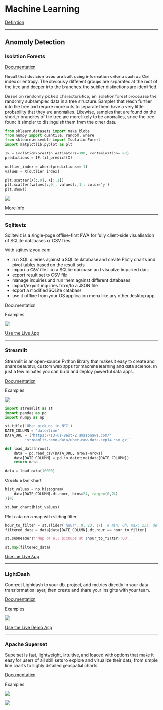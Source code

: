 # Machine Learning



[Definition](https://www.investopedia.com/terms/b/business-intelligence-bi.asp)

---
## Anomoly Detection

### Isolation Forests 
[Documentation](https://scikit-learn.org/stable/modules/generated/sklearn.ensemble.IsolationForest.html?highlight=isolation#sklearn.ensemble.IsolationForest)

Recall that decision trees are built using information criteria such as Gini index or entropy. The obviously different groups are separated at the root of the tree and deeper into the branches, the subtler distinctions are identified. 

Based on randomly picked characteristics, an isolation forest processes the randomly subsampled data in a tree structure. Samples that reach further into the tree and require more cuts to separate them have a very little probability that they are anomalies. Likewise, samples that are found on the shorter branches of the tree are more likely to be anomalies, since the tree found it simpler to distinguish them from the other data.

```python
from sklearn.datasets import make_blobs
from numpy import quantile, random, where
from sklearn.ensemble import IsolationForest
import matplotlib.pyplot as plt
```

```python
IF = IsolationForest(n_estimators=100, contamination=.03)
predictions = IF.fit_predict(X)

outlier_index = where(predictions==-1)
values = X[outlier_index]
 
plt.scatter(X[:,0], X[:,1])
plt.scatter(values[:,0], values[:,1], color='y')
plt.show()
```

![](https://machinelearningmastery.com/wp-content/uploads/2021/12/anomaly-2.png)

[More Info](https://machinelearningmastery.com/anomaly-detection-with-isolation-forest-and-kernel-density-estimation/)

---

### Sqliteviz 
Sqliteviz is a single-page offline-first PWA for fully client-side visualisation of SQLite databases or CSV files.

With sqliteviz you can:
- run SQL queries against a SQLite database and create Plotly charts and pivot tables based on the result sets
- import a CSV file into a SQLite database and visualize imported data
- export result set to CSV file
- manage inquiries and run them against different databases
- import/export inquiries from/to a JSON file
- export a modified SQLite database
- use it offline from your OS application menu like any other desktop app

[Documentation](https://github.com/rawgraphs/rawgraphs-app#readme)

Examples

![](https://github.com/lana-k/sqliteviz/blob/master/src/assets/images/Screenshot_editor.png?raw=true)

[Use the Live App](https://lana-k.github.io/sqliteviz/#/)

--- 

### Streamlit 
Streamlit is an open-source Python library that makes it easy to create and share beautiful, custom web apps for machine learning and data science. In just a few minutes you can build and deploy powerful data apps.

[Documentation](https://docs.streamlit.io/)

Examples

![](https://streamlit.io/images/uploads/gallery/apps/nyc-uber-ridesharing-data.png)

```python
import streamlit as st
import pandas as pd
import numpy as np

st.title('Uber pickups in NYC')
DATE_COLUMN = 'date/time'
DATA_URL = ('https://s3-us-west-2.amazonaws.com/'
         'streamlit-demo-data/uber-raw-data-sep14.csv.gz')

def load_data(nrows):
    data = pd.read_csv(DATA_URL, nrows=nrows)
    data[DATE_COLUMN] = pd.to_datetime(data[DATE_COLUMN])
    return data

data = load_data(10000)
```
Create a bar chart
```python
hist_values = np.histogram(
    data[DATE_COLUMN].dt.hour, bins=24, range=(0,24)
)[0]

st.bar_chart(hist_values)
```
Plot data on a map with sliding filter
```python
hour_to_filter = st.slider('hour', 0, 23, 17)  # min: 0h, max: 23h, default: 17h
filtered_data = data[data[DATE_COLUMN].dt.hour == hour_to_filter]

st.subheader(f'Map of all pickups at {hour_to_filter}:00')

st.map(filtered_data)
```

[Use the Live App](https://lana-k.github.io/sqliteviz/#/)

---

### LightDash 
Connect Lightdash to your dbt project, add metrics directly in your data transformation layer, then create and share your insights with your team.


[Documentation](https://docs.lightdash.com/)

Examples

![](https://raw.githubusercontent.com/lightdash/lightdash/main/static/screenshots/lightdashpreview.gif)

[Use the Live Demo App](https://demo.lightdash.com/login)


---

### Apache Superset 
Superset is fast, lightweight, intuitive, and loaded with options that make it easy for users of all skill sets to explore and visualize their data, from simple line charts to highly detailed geospatial charts.

[Documentation](https://superset.apache.org/docs/intro)

Examples

![](https://superset.apache.org/static/7fbdf913f3d6910fca780e9e5d0e0e7a/01620/worldbank_dashboard.png)

![](https://superset.apache.org/static/0b7531df457162c5d804a3b7e6517014/c8bc7/sqllab.png)


